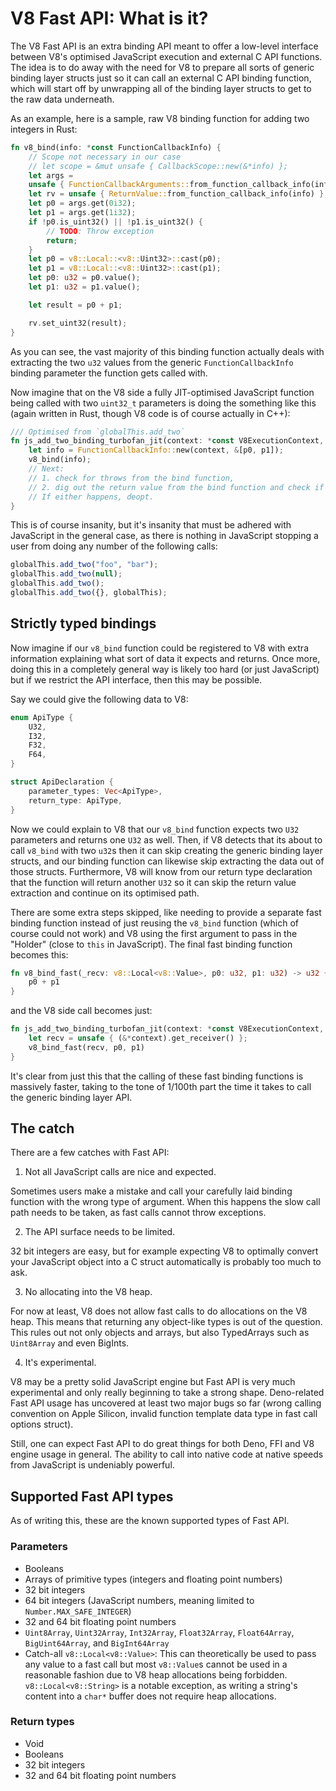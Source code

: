 # V8 Fast API: What is it?

The V8 Fast API is an extra binding API meant to offer a low-level interface
between V8's optimised JavaScript execution and external C API functions. The
idea is to do away with the need for V8 to prepare all sorts of generic binding
layer structs just so it can call an external C API binding function, which will
start off by unwrapping all of the binding layer structs to get to the raw data
underneath.

As an example, here is a sample, raw V8 binding function for adding two integers
in Rust:

```rs
fn v8_bind(info: *const FunctionCallbackInfo) {
    // Scope not necessary in our case
    // let scope = &mut unsafe { CallbackScope::new(&*info) };
    let args =
    unsafe { FunctionCallbackArguments::from_function_callback_info(info) };
    let rv = unsafe { ReturnValue::from_function_callback_info(info) };
    let p0 = args.get(0i32);
    let p1 = args.get(1i32);
    if !p0.is_uint32() || !p1.is_uint32() {
        // TODO: Throw exception
        return;
    }
    let p0 = v8::Local::<v8::Uint32>::cast(p0);
    let p1 = v8::Local::<v8::Uint32>::cast(p1);
    let p0: u32 = p0.value();
    let p1: u32 = p1.value();

    let result = p0 + p1;

    rv.set_uint32(result);
}
```

As you can see, the vast majority of this binding function actually deals with
extracting the two `u32` values from the generic `FunctionCallbackInfo` binding
parameter the function gets called with.

Now imagine that on the V8 side a fully JIT-optimised JavaScript function being
called with two `uint32_t` parameters is doing the something like this (again
written in Rust, though V8 code is of course actually in C++):

```rs
/// Optimised from `globalThis.add_two`
fn js_add_two_binding_turbofan_jit(context: *const V8ExecutionContext, p0: u32, p1: u32) -> u32 {
    let info = FunctionCallbackInfo::new(context, &[p0, p1]);
    v8_bind(info);
    // Next:
    // 1. check for throws from the bind function,
    // 2. dig out the return value from the bind function and check if it matches our expected u32,
    // If either happens, deopt.
}
```

This is of course insanity, but it's insanity that must be adhered with
JavaScript in the general case, as there is nothing in JavaScript stopping a
user from doing any number of the following calls:

```js
globalThis.add_two("foo", "bar");
globalThis.add_two(null);
globalThis.add_two();
globalThis.add_two({}, globalThis);
```

## Strictly typed bindings

Now imagine if our `v8_bind` function could be registered to V8 with extra
information explaining what sort of data it expects and returns. Once more,
doing this in a completely general way is likely too hard (or just JavaScript)
but if we restrict the API interface, then this may be possible.

Say we could give the following data to V8:

```rs
enum ApiType {
    U32,
    I32,
    F32,
    F64,
}

struct ApiDeclaration {
    parameter_types: Vec<ApiType>,
    return_type: ApiType,
}
```

Now we could explain to V8 that our `v8_bind` function expects two `U32`
parameters and returns one `U32` as well. Then, if V8 detects that its about to
call `v8_bind` with two `u32`s then it can skip creating the generic binding
layer structs, and our binding function can likewise skip extracting the data
out of those structs. Furthermore, V8 will know from our return type declaration
that the function will return another `U32` so it can skip the return value
extraction and continue on its optimised path.

There are some extra steps skipped, like needing to provide a separate fast
binding function instead of just reusing the `v8_bind` function (which of course
could not work) and V8 using the first argument to pass in the "Holder" (close
to `this` in JavaScript). The final fast binding function becomes this:

```rs
fn v8_bind_fast(_recv: v8::Local<v8::Value>, p0: u32, p1: u32) -> u32 {
    p0 + p1
}
```

and the V8 side call becomes just:

```rs
fn js_add_two_binding_turbofan_jit(context: *const V8ExecutionContext, p0: u32, p1: u32) -> u32 {
    let recv = unsafe { (&*context).get_receiver() };
    v8_bind_fast(recv, p0, p1)
}
```

It's clear from just this that the calling of these fast binding functions is
massively faster, taking to the tone of 1/100th part the time it takes to call
the generic binding layer API.

## The catch

There are a few catches with Fast API:

1. Not all JavaScript calls are nice and expected.

Sometimes users make a mistake and call your carefully laid binding function
with the wrong type of argument. When this happens the slow call path needs to
be taken, as fast calls cannot throw exceptions.

2. The API surface needs to be limited.

32 bit integers are easy, but for example expecting V8 to optimally convert your
JavaScript object into a C struct automatically is probably too much to ask.

3. No allocating into the V8 heap.

For now at least, V8 does not allow fast calls to do allocations on the V8 heap.
This means that returning any object-like types is out of the question. This
rules out not only objects and arrays, but also TypedArrays such as `Uint8Array`
and even BigInts.

4. It's experimental.

V8 may be a pretty solid JavaScript engine but Fast API is very much
experimental and only really beginning to take a strong shape. Deno-related Fast
API usage has uncovered at least two major bugs so far (wrong calling convention
on Apple Silicon, invalid function template data type in fast call options
struct).

Still, one can expect Fast API to do great things for both Deno, FFI and V8
engine usage in general. The ability to call into native code at native speeds
from JavaScript is undeniably powerful.

## Supported Fast API types

As of writing this, these are the known supported types of Fast API.

### Parameters

- Booleans
- Arrays of primitive types (integers and floating point numbers)
- 32 bit integers
- 64 bit integers (JavaScript numbers, meaning limited to
  `Number.MAX_SAFE_INTEGER`)
- 32 and 64 bit floating point numbers
- `Uint8Array`, `Uint32Array`, `Int32Array`, `Float32Array`, `Float64Array`,
  `BigUint64Array`, and `BigInt64Array`
- Catch-all `v8::Local<v8::Value>`: This can theoretically be used to pass any
  value to a fast call but most `v8::Value`s cannot be used in a reasonable
  fashion due to V8 heap allocations being forbidden. `v8::Local<v8::String>` is
  a notable exception, as writing a string's content into a `char*` buffer does
  not require heap allocations.

### Return types

- Void
- Booleans
- 32 bit integers
- 32 and 64 bit floating point numbers
